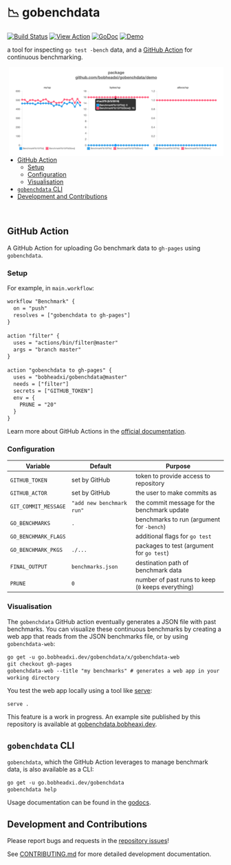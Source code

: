 
# 📉 gobenchdata

[![Build Status](https://dev.azure.com/bobheadxi/bobheadxi/_apis/build/status/bobheadxi.gobenchdata?branchName=master)](https://dev.azure.com/bobheadxi/bobheadxi/_build/latest?definitionId=7&branchName=master)
[![View Action](https://img.shields.io/badge/view-action-yellow.svg)](https://github.com/marketplace/actions/gobenchdata-to-gh-pages)
[![GoDoc](https://godoc.org/go.bobheadxi.dev/gobenchdata?status.svg)](https://godoc.org/go.bobheadxi.dev/gobenchdata)
[![Demo](https://img.shields.io/website/https/gobenchdata.bobheadxi.dev.svg?down_color=grey&down_message=offline&label=demo&up_message=live)](https://gobenchdata.bobheadxi.dev/)

a tool for inspecting `go test -bench` data, and a
[GitHub Action](https://github.com/features/actions) for continuous benchmarking.

<a href="https://gobenchdata.bobheadxi.dev/" target="_blank">
  <img align="right" width="500" src="./.static/demo-chart.png" alt="example">
</a>

* [GitHub Action](#github-action)
  * [Setup](#setup)
  * [Configuration](#configuration)
  * [Visualisation](#visualisation)
* [`gobenchdata` CLI](#gobenchdata-cli)
* [Development and Contributions](#development-and-contributions)

<br />

## GitHub Action

A GitHub Action for uploading Go benchmark data to `gh-pages` using `gobenchdata`.

### Setup

For example, in `main.workflow`:

```hcl
workflow "Benchmark" {
  on = "push"
  resolves = ["gobenchdata to gh-pages"]
}

action "filter" {
  uses = "actions/bin/filter@master"
  args = "branch master"
}

action "gobenchdata to gh-pages" {
  uses = "bobheadxi/gobenchdata@master"
  needs = ["filter"]
  secrets = ["GITHUB_TOKEN"]
  env = {
    PRUNE = "20"
  }
}
```

Learn more about GitHub Actions in the [official documentation](https://github.com/features/actions).

### Configuration

| Variable             | Default                   | Purpose
| -------------------- | ------------------------- | -------
| `GITHUB_TOKEN`       | set by GitHub             | token to provide access to repository
| `GITHUB_ACTOR`       | set by GitHub             | the user to make commits as
| `GIT_COMMIT_MESSAGE` | `"add new benchmark run"` | the commit message for the benchmark update
| `GO_BENCHMARKS`      | `.`                       | benchmarks to run (argument for `-bench`)
| `GO_BENCHMARK_FLAGS` |                           | additional flags for `go test`
| `GO_BENCHMARK_PKGS`  | `./...`                   | packages to test (argument for `go test`)
| `FINAL_OUTPUT`       | `benchmarks.json`         | destination path of benchmark data
| `PRUNE`              | `0`                       | number of past runs to keep (`0` keeps everything)

### Visualisation

The `gobenchdata` GitHub action eventually generates a JSON file with past benchmarks.
You can visualize these continuous benchmarks by creating a web app that reads
from the JSON benchmarks file, or by using `gobenchdata-web`:

```
go get -u go.bobheadxi.dev/gobenchdata/x/gobenchdata-web
git checkout gh-pages
gobenchdata-web --title "my benchmarks" # generates a web app in your working directory
```

You test the web app locally using a tool like [serve](https://www.npmjs.com/package/serve):

```
serve .
```

This feature is a work in progress. An example site published by this repository is
available at [gobenchdata.bobheaxi.dev](https://gobenchdata.bobheadxi.dev/).

## `gobenchdata` CLI

`gobenchdata`, which the GitHub Action leverages to manage benchmark data,
is also available as a CLI:

```
go get -u go.bobheadxi.dev/gobenchdata
gobenchdata help
```

Usage documentation can be found in the
[godocs](https://godoc.org/go.bobheadxi.dev/gobenchdata).

## Development and Contributions

Please report bugs and requests in the [repository issues](https://go.bobheadxi.dev/gobenchdata)!

See [CONTRIBUTING.md](./CONTRIBUTING.md) for more detailed development documentation.
